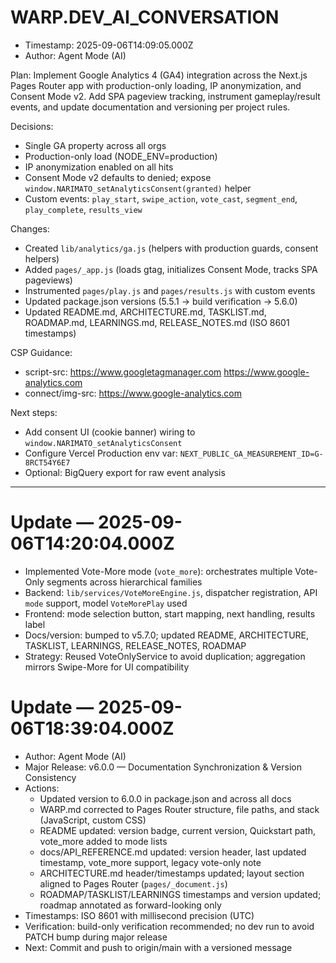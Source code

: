 # WARP.DEV_AI_CONVERSATION

- Timestamp: 2025-09-06T14:09:05.000Z
- Author: Agent Mode (AI)

Plan: Implement Google Analytics 4 (GA4) integration across the Next.js Pages Router app with production-only loading, IP anonymization, and Consent Mode v2. Add SPA pageview tracking, instrument gameplay/result events, and update documentation and versioning per project rules.

Decisions:
- Single GA property across all orgs
- Production-only load (NODE_ENV=production)
- IP anonymization enabled on all hits
- Consent Mode v2 defaults to denied; expose `window.NARIMATO_setAnalyticsConsent(granted)` helper
- Custom events: `play_start`, `swipe_action`, `vote_cast`, `segment_end`, `play_complete`, `results_view`

Changes:
- Created `lib/analytics/ga.js` (helpers with production guards, consent helpers)
- Added `pages/_app.js` (loads gtag, initializes Consent Mode, tracks SPA pageviews)
- Instrumented `pages/play.js` and `pages/results.js` with custom events
- Updated package.json versions (5.5.1 → build verification → 5.6.0)
- Updated README.md, ARCHITECTURE.md, TASKLIST.md, ROADMAP.md, LEARNINGS.md, RELEASE_NOTES.md (ISO 8601 timestamps)

CSP Guidance:
- script-src: https://www.googletagmanager.com https://www.google-analytics.com
- connect/img-src: https://www.google-analytics.com

Next steps:
- Add consent UI (cookie banner) wiring to `window.NARIMATO_setAnalyticsConsent`
- Configure Vercel Production env var: `NEXT_PUBLIC_GA_MEASUREMENT_ID=G-8RCT54Y6E7`
- Optional: BigQuery export for raw event analysis

---

# Update — 2025-09-06T14:20:04.000Z
- Implemented Vote-More mode (`vote_more`): orchestrates multiple Vote-Only segments across hierarchical families
- Backend: `lib/services/VoteMoreEngine.js`, dispatcher registration, API `mode` support, model `VoteMorePlay` used
- Frontend: mode selection button, start mapping, next handling, results label
- Docs/version: bumped to v5.7.0; updated README, ARCHITECTURE, TASKLIST, LEARNINGS, RELEASE_NOTES, ROADMAP
- Strategy: Reused VoteOnlyService to avoid duplication; aggregation mirrors Swipe-More for UI compatibility

# Update — 2025-09-06T18:39:04.000Z
- Author: Agent Mode (AI)
- Major Release: v6.0.0 — Documentation Synchronization & Version Consistency
- Actions:
  - Updated version to 6.0.0 in package.json and across all docs
  - WARP.md corrected to Pages Router structure, file paths, and stack (JavaScript, custom CSS)
  - README updated: version badge, current version, Quickstart path, vote_more added to mode lists
  - docs/API_REFERENCE.md updated: version header, last updated timestamp, vote_more support, legacy vote-only note
  - ARCHITECTURE.md header/timestamps updated; layout section aligned to Pages Router (`pages/_document.js`)
  - ROADMAP/TASKLIST/LEARNINGS timestamps and version updated; roadmap annotated as forward-looking only
- Timestamps: ISO 8601 with millisecond precision (UTC)
- Verification: build-only verification recommended; no dev run to avoid PATCH bump during major release
- Next: Commit and push to origin/main with a versioned message

